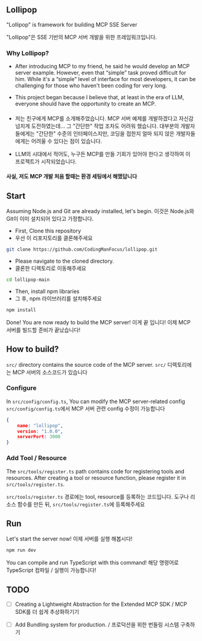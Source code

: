 ## Lollipop

"Lollipop" is framework for building MCP SSE Server

"Lollipop"은 SSE 기반의 MCP 서버 개발을 위한 프레임워크입니다.

### Why Lollipop?

- After introducing MCP to my friend, he said he would develop an MCP server example. However, even that “simple” task proved difficult for him. While it's a “simple” level of interface for most developers, it can be challenging for those who haven't been coding for very long.

- This project began because I believe that, at least in the era of LLM, everyone should have the opportunity to create an MCP.

####
####
####
####
####


- 저는 친구에게 MCP를 소개해주었습니다. MCP 서버 예제를 개발하겠다고 자신감 넘치게 도전하였는데... 그 "간단한" 작업 조차도 어려워 했습니다. 대부분의 개발자들에게는 "간단한" 수준의 인터페이스지만, 코딩을 접한지 얼마 되지 않은 개발자들에게는 어려울 수 있다는 점이 있습니다.

- LLM의 시대에서 적어도, 누구든 MCP를 만들 기회가 있어야 한다고 생각하여 이 프로젝트가 시작되었습니다.

#### 사실, 저도 MCP 개발 처음 할때는 환경 세팅에서 해맸답니다

## Start

Assuming Node.js and Git are already installed, let's begin.
이것은 Node.js와 Git이 이미 설치되어 있다고 가정합니다.

- First, Clone this repository
- 우선 이 리포지토리를 클론해주세요
```bash
git clone https://github.com/CodingManFocus/lollipop.git
```

- Please navigate to the cloned directory.
- 클론한 디렉토리로 이동해주세요
```bash
cd lollipop-main
```

- Then, install npm libraries
- 그 후, npm 라이브러리를 설치해주세요
```bash
npm install
```

Done! You are now ready to build the MCP server!
이게 끝 입니다! 이제 MCP 서버를 빌드할 준비가 끝났습니다!

## How to build?

`src/` directory contains the source code of the MCP server.
`src/` 디렉토리에는 MCP 서버의 소스코드가 있습니다

### Configure

In `src/config/config.ts`, You can modify the MCP server-related config
`src/config/config.ts`에서 MCP 서버 관련 config 수정이 가능합니다

```json
{
    name: "lollipop",
    version: "1.0.0",
    serverPort: 3000
}
```

### Add Tool / Resource

The `src/tools/register.ts` path contains code for registering tools and resources. After creating a tool or resource function, please register it in `src/tools/register.ts`.

`src/tools/register.ts` 경로에는 tool, resource를 등록하는 코드입니다. 도구나 리소스 함수를 만든 뒤, `src/tools/register.ts`에 등록해주세요

## Run

Let's start the server now!
이제 서버를 실행 해봅시다!
```bash
npm run dev
```

You can compile and run TypeScript with this command!
해당 명령어로 TypeScript 컴파일 / 실행이 가능합니다!


## TODO

- [ ] Creating a Lightweight Abstraction for the Extended MCP SDK / MCP SDK를 더 쉽게 추상화하기기
- [ ] Add Bundling system for production. / 프로덕션을 위한 번들링 시스템 구축하기

